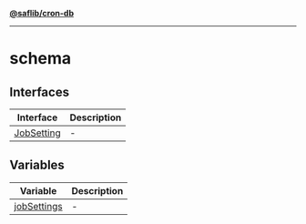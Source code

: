 [**@saflib/cron-db**](../../../index.md)

***

# schema

## Interfaces

| Interface | Description |
| ------ | ------ |
| [JobSetting](interfaces/JobSetting.md) | - |

## Variables

| Variable | Description |
| ------ | ------ |
| [jobSettings](variables/jobSettings.md) | - |
